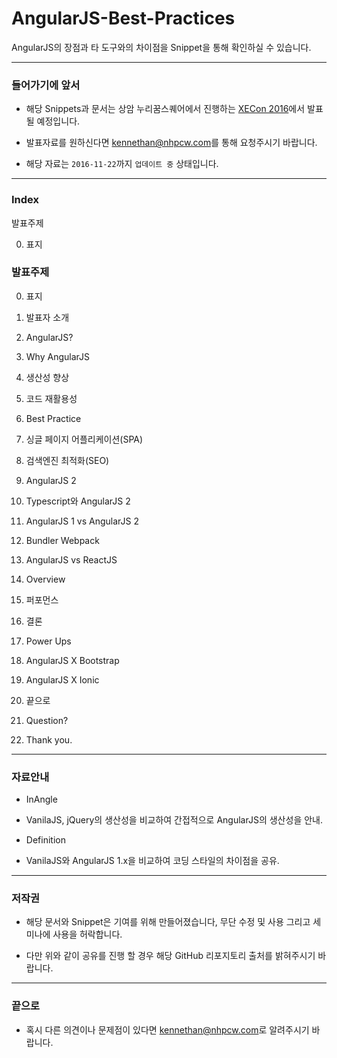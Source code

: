 # AngularJS-Best-Practices

AngularJS의 장점과 타 도구와의 차이점을 Snippet을 통해 확인하실 수 있습니다.

----

### 들어가기에 앞서

- 해당 Snippets과 문서는 상암 누리꿈스퀘어에서 진행하는 [XECon 2016](https://xecon2016.xpressengine.com/0)에서 발표 될 예정입니다.

- 발표자료를 원하신다면 [kennethan@nhpcw.com](mailto://kennethan@nhpcw.com)를 통해 요청주시기 바랍니다.

- 해당 자료는 `2016-11-22`까지 `업데이트 중` 상태입니다.

----

### Index

발표주제

 0. 표지

### 발표주제

 0. 표지

  1. 발표자 소개

 1. AngularJS?
 2. Why AngularJS

  1. 생산성 향상
  2. 코드 재활용성

 3. Best Practice

  1. 싱글 페이지 어플리케이션(SPA)
  2. 검색엔진 최적화(SEO)

 4. AngularJS 2

  1. Typescript와 AngularJS 2
  2. AngularJS 1 vs AngularJS 2
  3. Bundler Webpack

 5. AngularJS vs ReactJS

  1. Overview
  2. 퍼포먼스
  3. 결론

 6. Power Ups

  1. AngularJS X Bootstrap
  2. AngularJS X Ionic

 7. 끝으로

  1. Question?
  2. Thank you.

----

### 자료안내

- InAngle

 - VanilaJS, jQuery의 생산성을 비교하여 간접적으로 AngularJS의 생산성을 안내.

- Definition

 - VanilaJS와 AngularJS 1.x을 비교하여 코딩 스타일의 차이점을 공유.

----

### 저작권

- 해당 문서와 Snippet은 기여를 위해 만들어졌습니다, 무단 수정 및 사용 그리고 세미나에 사용을 허락합니다.

- 다만 위와 같이 공유를 진행 할 경우 해당 GitHub 리포지토리 출처를 밝혀주시기 바랍니다.

----

### 끝으로

- 혹시 다른 의견이나 문제점이 있다면 [kennethan@nhpcw.com](mailto://kennethan@nhpcw.com)로 알려주시기 바랍니다.
